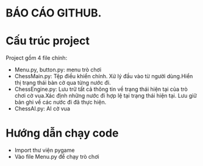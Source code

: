 # BÁO CÁO GITHUB.
<a name = "I"></a>
# Cấu trúc project
<a name="markdown"></a>
Project gồm 4 file chính:
- Menu.py, button.py: menu trò chơi
- ChessMain.py: Tệp điều khiển chính. Xử lý đầu vào từ người dùng.Hiển thị trạng thái bàn cờ qua từng nước đi.
- ChessEngine.py: Lưu trữ tất cả thông tin về trạng thái hiện tại của trò chơi cờ vua.Xác định những nước đi hợp lệ tại trạng thái hiện tại. Lưu giữ bản ghi về các nước đi đã thực hiện.
- ChessAI.py: AI cờ vua
#  Hướng dẫn chạy code
- Import thư viện pygame
- Vào file Menu.py để chạy trò chơi

